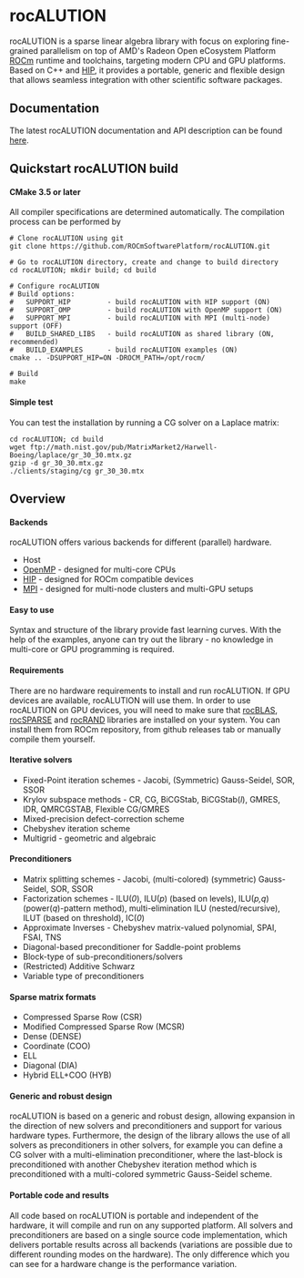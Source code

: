 # rocALUTION
rocALUTION is a sparse linear algebra library with focus on exploring fine-grained parallelism on top of AMD's Radeon Open eCosystem Platform [ROCm][] runtime and toolchains, targeting modern CPU and GPU platforms. Based on C++ and [HIP][], it provides a portable, generic and flexible design that allows seamless integration with other scientific software packages.

## Documentation
The latest rocALUTION documentation and API description can be found [here][].

## Quickstart rocALUTION build

#### CMake 3.5 or later
All compiler specifications are determined automatically. The compilation process can be performed by
```
# Clone rocALUTION using git
git clone https://github.com/ROCmSoftwarePlatform/rocALUTION.git

# Go to rocALUTION directory, create and change to build directory
cd rocALUTION; mkdir build; cd build

# Configure rocALUTION
# Build options:
#   SUPPORT_HIP         - build rocALUTION with HIP support (ON)
#   SUPPORT_OMP         - build rocALUTION with OpenMP support (ON)
#   SUPPORT_MPI         - build rocALUTION with MPI (multi-node) support (OFF)
#   BUILD_SHARED_LIBS   - build rocALUTION as shared library (ON, recommended)
#   BUILD_EXAMPLES      - build rocALUTION examples (ON)
cmake .. -DSUPPORT_HIP=ON -DROCM_PATH=/opt/rocm/

# Build
make
```

#### Simple test
You can test the installation by running a CG solver on a Laplace matrix:
```
cd rocALUTION; cd build
wget ftp://math.nist.gov/pub/MatrixMarket2/Harwell-Boeing/laplace/gr_30_30.mtx.gz
gzip -d gr_30_30.mtx.gz
./clients/staging/cg gr_30_30.mtx
```

## Overview

#### Backends
rocALUTION offers various backends for different (parallel) hardware.
*  Host
*  [OpenMP][] - designed for multi-core CPUs
*  [HIP][]    - designed for ROCm compatible devices
*  [MPI][]    - designed for multi-node clusters and multi-GPU setups

#### Easy to use
Syntax and structure of the library provide fast learning curves. With the help of the examples, anyone can try out the library - no knowledge in multi-core or GPU programming is required.

#### Requirements
There are no hardware requirements to install and run rocALUTION. If GPU devices are available, rocALUTION will use them.
In order to use rocALUTION on GPU devices, you will need to make sure that [rocBLAS][], [rocSPARSE][] and [rocRAND][] libraries are installed on your system. You can install them from ROCm repository, from github releases tab or manually compile them yourself.

#### Iterative solvers
*  Fixed-Point iteration schemes - Jacobi, (Symmetric) Gauss-Seidel, SOR, SSOR
*  Krylov subspace methods - CR, CG, BiCGStab, BiCGStab(*l*), GMRES, IDR, QMRCGSTAB, Flexible CG/GMRES
*  Mixed-precision defect-correction scheme
*  Chebyshev iteration scheme
*  Multigrid - geometric and algebraic

#### Preconditioners
*  Matrix splitting schemes - Jacobi, (multi-colored) (symmetric) Gauss-Seidel, SOR, SSOR
*  Factorization schemes    - ILU(*0*), ILU(*p*) (based on levels), ILU(*p,q*) (power(*q*)-pattern method), multi-elimination ILU (nested/recursive), ILUT (based on threshold), IC(*0*)
*  Approximate Inverses - Chebyshev matrix-valued polynomial, SPAI, FSAI, TNS
*  Diagonal-based preconditioner for Saddle-point problems
*  Block-type of sub-preconditioners/solvers
*  (Restricted) Additive Schwarz
*  Variable type of preconditioners

#### Sparse matrix formats
*  Compressed Sparse Row (CSR)
*  Modified Compressed Sparse Row (MCSR)
*  Dense (DENSE)
*  Coordinate (COO)
*  ELL
*  Diagonal (DIA)
*  Hybrid ELL+COO (HYB)

#### Generic and robust design
rocALUTION is based on a generic and robust design, allowing expansion in the direction of new solvers and preconditioners and support for various hardware types. Furthermore, the design of the library allows the use of all solvers as preconditioners in other solvers, for example you can define a CG solver with a multi-elimination preconditioner, where the last-block is preconditioned with another Chebyshev iteration method which is preconditioned with a multi-colored symmetric Gauss-Seidel scheme.

#### Portable code and results
All code based on rocALUTION is portable and independent of the hardware, it will compile and run on any supported platform. All solvers and preconditioners are based on a single source code implementation, which delivers portable results across all backends (variations are possible due to different rounding modes on the hardware). The only difference which you can see for a hardware change is the performance variation.



[ROCm]: https://github.com/RadeonOpenCompute/ROCm
[HIP]: https://github.com/GPUOpen-ProfessionalCompute-Tools/HIP/
[OpenMP]: http://www.openmp.org/
[MPI]: https://www.open-mpi.org/
[rocBLAS]: https://github.com/ROCmSoftwarePlatform/rocBLAS
[rocSPARSE]: https://github.com/ROCmSoftwarePlatform/rocSPARSE
[rocRAND]: https://github.com/ROCmSoftwarePlatform/rocRAND
[here]: https://rocalution.readthedocs.io
